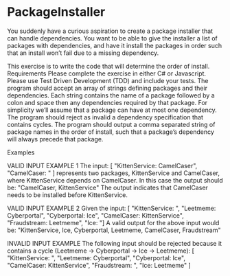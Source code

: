 # PackageInstaller

You suddenly have a curious aspiration to create a package installer that can handle dependencies. You want to be able to give the installer a list of packages with dependencies, and have it install the packages in order such that an install won’t fail due to a missing dependency. 

This exercise is to write the code that will determine the order of install. Requirements Please complete the exercise in either C# or Javascript. Please use Test Driven Development (TDD) and include your tests. The program should accept an array of strings defining packages and their dependencies. Each string contains the name of a package followed by a colon and space then any dependencies required by that package. For simplicity we’ll assume that a package can have at most one dependency. The program should reject as invalid a dependency specification that contains cycles. The program should output a comma separated string of package names in the order of install, such that a package’s dependency will always precede that package. 

Examples 

VALID INPUT EXAMPLE 1 
The input: 
[ "KittenService: CamelCaser", 
"CamelCaser: " ] 
represents two packages, KittenService and CamelCaser, where KittenService depends on CamelCaser. In this case the output should be: "CamelCaser, KittenService" The output indicates that CamelCaser needs to be installed before KittenService. 

VALID INPUT EXAMPLE 2
 Given the input: 
[ "KittenService: ", 
"Leetmeme: Cyberportal", 
"Cyberportal: Ice", 
"CamelCaser: KittenService", 
"Fraudstream: Leetmeme", 
"Ice: "] 
A valid output for the above input would be: "KittenService, Ice, Cyberportal, Leetmeme, CamelCaser, Fraudstream" 

INVALID INPUT EXAMPLE 
The following input should be rejected because it contains a cycle (Leetmeme -> Cyberportal -> Ice -> Leetmeme): [ "KittenService: ", "Leetmeme: Cyberportal", "Cyberportal: Ice", "CamelCaser: KittenService", "Fraudstream: ", "Ice: Leetmeme" ]

